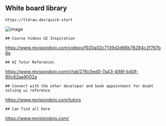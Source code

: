 ## White board library
```
https://tldraw.dev/quick-start
```
![image](https://github.com/user-attachments/assets/f662168a-5d69-4573-a352-c93a75f52bd4)
```
## Course Videos UI Inspiration
```
https://www.revisiondojo.com/videos/f920a02c7139d2d68b78284c2f767b6e
```
## AI Tutor Reference\
```
https://www.revisiondojo.com/chat/276c5ed0-7a43-498f-b40f-80c62aa9002a
```
## Connect with the other developer and book appointment for doubt solving ui reference
```
https://www.revisiondojo.com/tutors
```
## Can find all here
```
https://www.revisiondojo.com/
```
